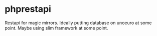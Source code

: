 # phprestapi

Restapi for magic mirrors. Ideally putting database on unoeuro at some point. Maybe using slim framework at some point.
